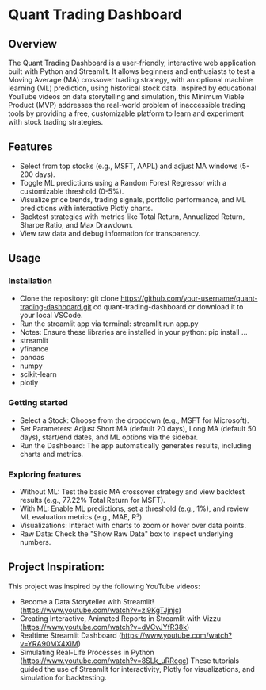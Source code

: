 # Quant Trading Dashboard

## Overview
The Quant Trading Dashboard is a user-friendly, interactive web application built with Python and Streamlit. It allows beginners and enthusiasts to test a Moving Average (MA) crossover trading strategy, with an optional machine learning (ML) prediction, using historical stock data. Inspired by educational YouTube videos on data storytelling and simulation, this Minimum Viable Product (MVP) addresses the real-world problem of inaccessible trading tools by providing a free, customizable platform to learn and experiment with stock trading strategies.

## Features
- Select from top stocks (e.g., MSFT, AAPL) and adjust MA windows (5-200 days).
- Toggle ML predictions using a Random Forest Regressor with a customizable threshold (0-5%).
- Visualize price trends, trading signals, portfolio performance, and ML predictions with interactive Plotly charts.
- Backtest strategies with metrics like Total Return, Annualized Return, Sharpe Ratio, and Max Drawdown.
- View raw data and debug information for transparency.

## Usage
### Installation
- Clone the repository: git clone https://github.com/your-username/quant-trading-dashboard.git
cd quant-trading-dashboard or download it to your local VSCode.
- Run the streamlit app via terminal: streamlit run app.py
- Notes: Ensure these libraries are installed in your python: pip install ...
- streamlit
- yfinance
- pandas
- numpy
- scikit-learn
- plotly

### Getting started
- Select a Stock: Choose from the dropdown (e.g., MSFT for Microsoft).
- Set Parameters: Adjust Short MA (default 20 days), Long MA (default 50 days), start/end dates, and ML options via the sidebar.
- Run the Dashboard: The app automatically generates results, including charts and metrics.
### Exploring features
- Without ML: Test the basic MA crossover strategy and view backtest results (e.g., 77.22% Total Return for MSFT).
- With ML: Enable ML predictions, set a threshold (e.g., 1%), and review ML evaluation metrics (e.g., MAE, R²).
- Visualizations: Interact with charts to zoom or hover over data points.
- Raw Data: Check the "Show Raw Data" box to inspect underlying numbers.

## Project Inspiration:
This project was inspired by the following YouTube videos:
- Become a Data Storyteller with Streamlit! (https://www.youtube.com/watch?v=zi9KgTJjnjc)
- Creating Interactive, Animated Reports in Streamlit with Vizzu (https://www.youtube.com/watch?v=dVCvJYfR38k)
- Realtime Streamlit Dashboard (https://www.youtube.com/watch?v=YRA90MX4XiM)
- Simulating Real-Life Processes in Python (https://www.youtube.com/watch?v=8SLk_uRRcgc)
These tutorials guided the use of Streamlit for interactivity, Plotly for visualizations, and simulation for backtesting.
